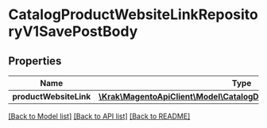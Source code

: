# CatalogProductWebsiteLinkRepositoryV1SavePostBody

## Properties
Name | Type | Description | Notes
------------ | ------------- | ------------- | -------------
**productWebsiteLink** | [**\Krak\MagentoApiClient\Model\CatalogDataProductWebsiteLinkInterface**](CatalogDataProductWebsiteLinkInterface.md) |  | 

[[Back to Model list]](../README.md#documentation-for-models) [[Back to API list]](../README.md#documentation-for-api-endpoints) [[Back to README]](../README.md)


